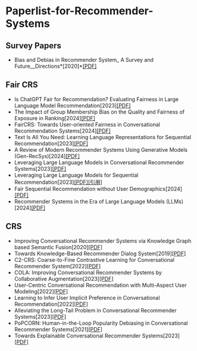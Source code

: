 # Paperlist-for-Recommender-Systems

## Survey Papers
* Bias and Debias in Recommender System_ A Survey and Future__Directions*[2020]*[[PDF]](https://dl.acm.org/doi/pdf/10.1145/3564284)
## Fair CRS
* Is ChatGPT Fair for Recommendation? Evaluating Fairness in Large Language Model Recommendation[2023][[PDF]](https://dl.acm.org/doi/pdf/10.1145/3604915.3608860)
* The Impact of Group Membership Bias on the Quality and Fairness of Exposure in Ranking[2024][[PDF]](https://dl.acm.org/doi/pdf/10.1145/3626772.3657752)
* FairCRS: Towards User-oriented Fairness in Conversational Recommendation Systems[2024][[PDF]]()
* Text Is All You Need: Learning Language Representations for Sequential Recommendation[2023][[PDF]](https://dl.acm.org/doi/pdf/10.1145/3580305.3599519)
* A Review of Modern Recommender Systems Using Generative Models (Gen-RecSys)[2024][[PDF]](https://dl.acm.org/doi/pdf/10.1145/3637528.3671474)
* Leveraging Large Language Models in Conversational Recommender Systems[2023][[PDF]](https://arxiv.org/pdf/2305.07961)
* Leveraging Large Language Models for Sequential Recommendation[2023][[PDF]](https://dl.acm.org/doi/pdf/10.1145/3604915.3610639)[[引用]](https://scholar.googleusercontent.com/scholar.bib?q=info:0YpGhnk0oW8J:scholar.google.com/&output=citation&scisdr=ClExitlDEO-XvkFCkSk:AFWwaeYAAAAAZvZEiSnTtE-WeK32ygMsv3CoOmU&scisig=AFWwaeYAAAAAZvZEiYSLaSTbMo3zkJRXtlCj3nc&scisf=4&ct=citation&cd=-1&hl=zh-CN)
* Fair Sequential Recommendation without User Demographics[2024][[PDF]](https://dl.acm.org/doi/pdf/10.1145/3626772.3657703)
* Recommender Systems in the Era of Large Language Models (LLMs)[2024][[PDF]](https://arxiv.org/pdf/2307.02046)
## CRS
* Improving Conversational Recommender Systems via Knowledge Graph based Semantic Fusion[2020][[PDF]](https://dl.acm.org/doi/pdf/10.1145/3394486.3403143)
* Towards Knowledge-Based Recommender Dialog System[2019][[PDF]](https://arxiv.org/pdf/1908.05391)
* C2-CRS: Coarse-to-Fine Contrastive Learning for Conversational Recommender System[2022][[PDF]](https://dl.acm.org/doi/pdf/10.1145/3488560.3498514)
* COLA: Improving Conversational Recommender Systems by Collaborative Augmentation[2023][[PDF]](https://ojs.aaai.org/index.php/AAAI/article/download/25567/25339)
* User-Centric Conversational Recommendation with Multi-Aspect User Modeling[2022][[PDF]](https://dl.acm.org/doi/pdf/10.1145/3477495.3532074)
* Learning to Infer User Implicit Preference in Conversational Recommendation[2022][[PDF]](https://dl.acm.org/doi/pdf/10.1145/3477495.3531844)
* Alleviating the Long-Tail Problem in Conversational Recommender Systems[2023][[PDF]](https://dl.acm.org/doi/pdf/10.1145/3604915.3608812)
* PoPCORN: Human-in-the-Loop Popularity Debiasing in Conversational Recommender Systems[2021][[PDF]](https://dl.acm.org/doi/pdf/10.1145/3459637.3482461)
* Towards Explainable Conversational Recommender Systems[2023][[PDF]](https://dl.acm.org/doi/pdf/10.1145/3539618.3591884)

